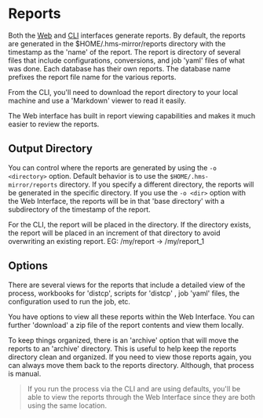 # Reports

Both the [Web](Web-Interface.md) and [CLI](CLI-Interface.md) interfaces generate reports.  By default, the reports are 
generated in the $HOME/.hms-mirror/reports directory with the timestamp as the 'name' of the report.  The report is 
directory of several files that include configurations, conversions, and job 'yaml' files of what was done.  Each 
database has their own reports.  The database name prefixes the report file name for the various reports.

From the CLI, you'll need to download the report directory to your local machine and use a 'Markdown' viewer to read 
it easily.

The Web interface has built in report viewing capabilities and makes it much easier to review the reports.

## Output Directory

You can control where the reports are generated by using the `-o <directory>` option.  Default behavior is to use 
the `$HOME/.hms-mirror/reports` directory.  If you specify a different directory, the reports will be generated in 
the specific directory.  If you use the `-o <dir>` option with the Web Interface, the reports will be in that 'base 
directory' with a subdirectory of the timestamp of the report.

For the CLI, the report will be placed in the directory.  If the directory exists, the report will be placed in an 
increment of that directory to avoid overwriting an existing report. EG: /my/report -> /my/report_1

## Options

There are several views for the reports that include a detailed view of the process, workbooks for 'distcp', scripts for 'distcp'
, job 'yaml' files, the configuration used to run the job, etc.

You have options to view all these reports within the Web Interface. You can further 'download' a zip file of the report contents
and view them locally.

To keep things organized, there is an 'archive' option that will move the reports to an 'archive' directory.  This is useful to help
keep the reports directory clean and organized.  If you need to view those reports again, you can always move them back to the reports directory.
Although, that process is manual.

> If you run the process via the CLI and are using defaults, you'll be able to view the reports through the Web 
> Interface since they are both using the same location.